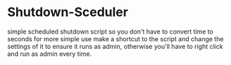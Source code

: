 # Shutdown-Sceduler
simple scheduled shutdown script so you don't have to convert time to seconds
for more simple use make a shortcut to the script and change the settings of it to ensure it runs as admin, otherwise you'll have to right click and run as admin every time.
